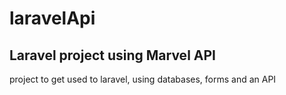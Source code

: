 # laravelApi

## Laravel project using Marvel API
project to get used to laravel, using databases, forms and an API
